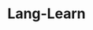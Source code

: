 ---
layout: page
title: Lang-Learn
nav: true
nav_order: 6
dropdown: true
children: 
    - title: english
      permalink: /english/
---